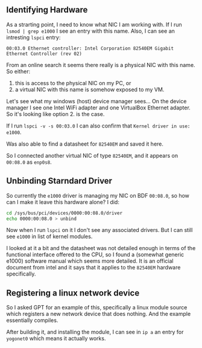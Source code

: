 ## Identifying Hardware
As a strarting point, I need to know what NIC I am working with.
If I run `lsmod | grep e1000` I see an entry with this name.
Also, I can see an intresting `lspci` entry:
```
00:03.0 Ethernet controller: Intel Corporation 82540EM Gigabit Ethernet Controller (rev 02)
```
From an online search it seems there really is a physical NIC with this name.
So either:
1. this is access to the physical NIC on my PC, or
2. a virtual NIC with this name is somehow exposed to my VM.

Let's see what my windows (host) device manager sees...
On the device manager I see one Intel WiFi adapter and one VirtualBox Ethernet adapter.
So it's looking like option 2. is the case.

If I run `lspci -v -s 00:03.0` I can also confirm that `Kernel driver in use: e1000`.

Was also able to find a datasheet for `82540EM` and saved it here.

So I connected another virtual NIC of type `82540EM`, and it appears on `00:08.0` as `enp0s8`.

## Unbinding Starndard Driver
So currently the `e1000` driver is managing my NIC on BDF `00:08.0`, so how can I make it leave this hardware alone?
I did:
```bash
cd /sys/bus/pci/devices/0000:00:08.0/driver
echo 0000:00:08.0 > unbind
```
Now when I run `lspci` on it I don't see any associated drivers.
But I can still see `e1000` in list of kernel modules.

I looked at it a bit and the datasheet was not detailed enough in terms of the functional interface offered to the CPU, so I found a (somewhat generic e1000) software manual which seems more detailed. It is an official document from intel and it says that it applies to the `82540EM` hardware specifically.

## Registering a linux network device
So I asked GPT for an example of this, specifically a linux module source which registers a new network device that does nothing. And the example essentially compiles.

After building it, and installing the module, I can see in `ip a` an entry for `yogonet0` which means it actually works.